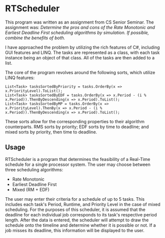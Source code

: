 # RTScheduler
This program was written as an assignment from CS Senior Seminar. The assignment was: *Determine the pros and cons of the Rate Monotonic and Earliest Deadline First scheduling algorithms by simulation. If possible, combine the benefits of both.*

I have approached the problem by utilizing the rich features of C#, including GUI features and LINQ. The tasks are represented as a class, with each task instance being an object of that class. All of the tasks are then added to a list.

The core of the program revolves around the following sorts, which utilize LINQ features:
```
List<Task> tasksSortedByPriority = tasks.OrderBy(x => x.PriorityLevel).ToList();
List<Task> tasksSortedByEDF = tasks.OrderBy(x => x.Period - (i % x.Period)).ThenByDescending(x => x.Period).ToList();
List<Task> tasksSortedByMP = tasks.OrderBy(x => x.PriorityLevel).ThenBy(x => x.Period - (i % x.Period)).ThenByDescending(x => x.Period).ToList();
```
These sorts allow for the corresponding properties to their algorithm counterparts. RMS sorts by priority; EDF sorts by time to deadline; and mixed sorts by priority, then time to deadline.

## Usage
RTScheduler is a program that determines the feasibility of a Real-Time schedule for a single processor system. The user may choose between three scheduling algorithms:
* Rate Monotonic
* Earliest Deadline First
* Mixed (RM + EDF)

The user may enter their criteria for a schedule of up to 5 tasks. This includes each task's Period, Runtime, and Priority Level in the case of mixed scheduling. For the purposes of this scheduler, it is assumed that the deadline for each individual job corresponds to its task's respective period length. After the data is entered, the scheduler will attempt to draw the schedule onto the timeline and determine whether it is possible or not. If a job misses its deadline, this information will be displayed to the user.

